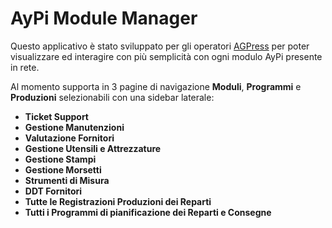 ﻿# AyPi Module Manager

Questo applicativo è stato sviluppato per gli operatori [AGPress](https://agpress-srl.it/) per poter visualizzare
ed interagire con più semplicità con ogni modulo AyPi presente in rete.

Al momento supporta in 3 pagine di navigazione **Moduli**, **Programmi** e **Produzioni** selezionabili con una sidebar laterale:<br />
<ul>
<li><b>Ticket Support</b></li>
<li><b>Gestione Manutenzioni</b></li>
<li><b>Valutazione Fornitori</b></li>
<li><b>Gestione Utensili e Attrezzature</b></li>
<li><b>Gestione Stampi</b></li>
<li><b>Gestione Morsetti</b></li>
<li><b>Strumenti di Misura</b></li>
<li><b>DDT Fornitori</b></li>
<li><b>Tutte le Registrazioni Produzioni dei Reparti</b></li>
<li><b>Tutti i Programmi di pianificazione dei Reparti e Consegne</b></li>
</ul>

